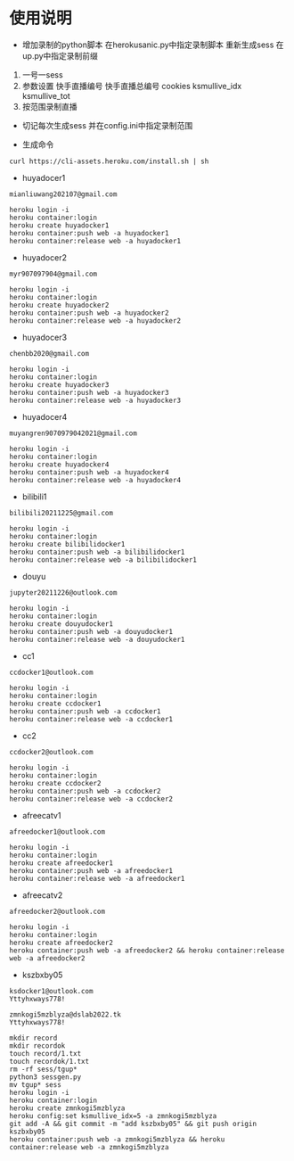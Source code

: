 # 使用说明

- 增加录制的python脚本 在herokusanic.py中指定录制脚本 重新生成sess 在up.py中指定录制前缀

1. 一号一sess
2. 参数设置 快手直播编号  快手直播总编号 cookies ksmullive_idx  ksmullive_tot
3. 按范围录制直播

- 切记每次生成sess 并在config.ini中指定录制范围

- 生成命令

```
curl https://cli-assets.heroku.com/install.sh | sh
```
- huyadocer1
```
mianliuwang202107@gmail.com

heroku login -i
heroku container:login
heroku create huyadocker1
heroku container:push web -a huyadocker1
heroku container:release web -a huyadocker1
```

- huyadocer2
```
myr907097904@gmail.com

heroku login -i
heroku container:login
heroku create huyadocker2
heroku container:push web -a huyadocker2
heroku container:release web -a huyadocker2
```

- huyadocer3
```
chenbb2020@gmail.com

heroku login -i
heroku container:login
heroku create huyadocker3
heroku container:push web -a huyadocker3
heroku container:release web -a huyadocker3
```

- huyadocer4
```
muyangren9070979042021@gmail.com

heroku login -i
heroku container:login
heroku create huyadocker4
heroku container:push web -a huyadocker4
heroku container:release web -a huyadocker4
```

- bilibili1
```
bilibili20211225@gmail.com

heroku login -i
heroku container:login
heroku create bilibilidocker1
heroku container:push web -a bilibilidocker1
heroku container:release web -a bilibilidocker1
```

- douyu
```
jupyter20211226@outlook.com

heroku login -i
heroku container:login
heroku create douyudocker1
heroku container:push web -a douyudocker1
heroku container:release web -a douyudocker1
```


- cc1
```
ccdocker1@outlook.com

heroku login -i
heroku container:login
heroku create ccdocker1
heroku container:push web -a ccdocker1
heroku container:release web -a ccdocker1
```

- cc2
```
ccdocker2@outlook.com

heroku login -i
heroku container:login
heroku create ccdocker2
heroku container:push web -a ccdocker2
heroku container:release web -a ccdocker2
```

- afreecatv1
```
afreedocker1@outlook.com

heroku login -i
heroku container:login
heroku create afreedocker1
heroku container:push web -a afreedocker1
heroku container:release web -a afreedocker1
```

- afreecatv2
```
afreedocker2@outlook.com

heroku login -i
heroku container:login
heroku create afreedocker2
heroku container:push web -a afreedocker2 && heroku container:release web -a afreedocker2
```

- kszbxby05
```
ksdocker1@outlook.com
Yttyhxways778!

zmnkogi5mzblyza@dslab2022.tk
Yttyhxways778!

mkdir record
mkdir recordok
touch record/1.txt
touch recordok/1.txt
rm -rf sess/tgup*
python3 sessgen.py
mv tgup* sess
heroku login -i
heroku container:login
heroku create zmnkogi5mzblyza
heroku config:set ksmullive_idx=5 -a zmnkogi5mzblyza
git add -A && git commit -m "add kszbxby05" && git push origin kszbxby05
heroku container:push web -a zmnkogi5mzblyza && heroku container:release web -a zmnkogi5mzblyza
```

